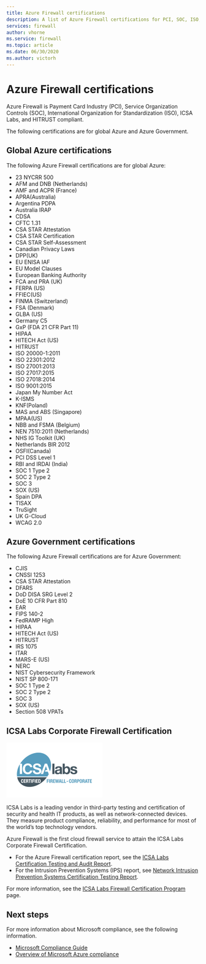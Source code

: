 ```yaml
---
title: Azure Firewall certifications
description: A list of Azure Firewall certifications for PCI, SOC, ISO, and ICSA Labs
services: firewall
author: vhorne
ms.service: firewall
ms.topic: article
ms.date: 06/30/2020
ms.author: victorh
---
```


# Azure Firewall certifications

Azure Firewall is Payment Card Industry (PCI), Service Organization Controls (SOC), International Organization for Standardization (ISO), ICSA Labs, and HITRUST compliant.

The following certifications are for global Azure and Azure Government.

## Global Azure certifications

The following Azure Firewall certifications are for global Azure:

- 23 NYCRR 500
- AFM and DNB (Netherlands)
- AMF and ACPR (France)
- APRA(Australia)
- Argentina PDPA
- Australia IRAP
- CDSA
- CFTC 1.31
- CSA STAR Attestation
- CSA STAR Certification
- CSA STAR Self-Assessment
- Canadian Privacy Laws
- DPP(UK)
- EU ENISA IAF
- EU Model Clauses
- European Banking Authority
- FCA and PRA (UK)
- FERPA (US)
- FFIEC(US)
- FINMA (Switzerland)
- FSA (Denmark)
- GLBA (US)
- Germany C5
- GxP (FDA 21 CFR Part 11)
- HIPAA
- HITECH Act (US)
- HITRUST
- ISO 20000-1:2011
- ISO 22301:2012
- ISO 27001:2013
- ISO 27017:2015
- ISO 27018:2014
- ISO 9001:2015
- Japan My Number Act
- K-ISMS
- KNF(Poland)
- MAS and ABS (Singapore)
- MPAA(US)
- NBB and FSMA (Belgium)
- NEN 7510:2011 (Netherlands)
- NHS IG Toolkit (UK)
- Netherlands BIR 2012
- OSFI(Canada)
- PCI DSS Level 1
- RBI and IRDAI (India)
- SOC 1 Type 2
- SOC 2 Type 2
- SOC 3
- SOX (US)
- Spain DPA
- TISAX
- TruSight
- UK G-Cloud
- WCAG 2.0


## Azure Government certifications

The following Azure Firewall certifications are for Azure Government:

- CJIS
- CNSSI 1253
- CSA STAR Attestation
- DFARS
- DoD DISA SRG Level 2
- DoE 10 CFR Part 810
- EAR
- FIPS 140-2
- FedRAMP High
- HIPAA
- HITECH Act (US)
- HITRUST
- IRS 1075
- ITAR
- MARS-E (US)
- NERC
- NIST Cybersecurity Framework
- NIST SP 800-171
- SOC 1 Type 2
- SOC 2 Type 2
- SOC 3
- SOX (US)
- Section 508 VPATs

## ICSA Labs Corporate Firewall Certification

![ICSA certification](media/overview/icsa-cert-firewall-small.png)

ICSA Labs is a leading vendor in third-party testing and certification of security and health IT products, as well as network-connected devices. They measure product compliance, reliability, and performance for most of the world’s top technology vendors.

Azure Firewall is the first cloud firewall service to attain the ICSA Labs Corporate Firewall Certification. 
- For the Azure Firewall certification report, see the [ICSA Labs Certification Testing and Audit Report](https://www.icsalabs.com/sites/default/files/FINAL_Microsoft-Azure_Firewall_Report_210721.pdf).
- For the Intrusion Prevention Systems (IPS) report, see [Network Intrusion Prevention Systems Certification Testing Report](https://www.icsalabs.com/sites/default/files/FINAL_Microsoft_NIPS_Cert_Testing_Report_20220715.pdf).

For more information, see the [ICSA Labs Firewall Certification Program](https://www.icsalabs.com/technology-program/firewalls) page.


## Next steps

For more information about Microsoft compliance, see the following information.

- [Microsoft Compliance Guide](https://servicetrust.microsoft.com/ViewPage/MSComplianceGuide)
- [Overview of Microsoft Azure compliance](https://gallery.technet.microsoft.com/Overview-of-Azure-c1be3942)
